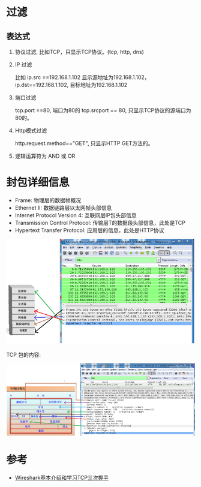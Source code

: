 

# 过滤

## 表达式

1. 协议过滤, 比如TCP，只显示TCP协议。(tcp, http, dns)
2. IP 过滤

    比如 ip.src ==192.168.1.102 显示源地址为192.168.1.102，
    ip.dst==192.168.1.102, 目标地址为192.168.1.102

3. 端口过滤

    tcp.port ==80,  端口为80的
    tcp.srcport == 80,  只显示TCP协议的源端口为80的。

4. Http模式过滤

    http.request.method=="GET",   只显示HTTP GET方法的。

5. 逻辑运算符为 AND 或 OR


# 封包详细信息

* Frame:   物理层的数据帧概况
* Ethernet II: 数据链路层以太网帧头部信息
* Internet Protocol Version 4: 互联网层IP包头部信息
* Transmission Control Protocol:  传输层T的数据段头部信息，此处是TCP
* Hypertext Transfer Protocol:  应用层的信息，此处是HTTP协议

![](pic/wireshark01.png)

TCP 包的内容:

![](pic/wireshark02.png)




# 参考

* [Wireshark基本介绍和学习TCP三次握手](http://www.cnblogs.com/TankXiao/archive/2012/10/10/2711777.html)